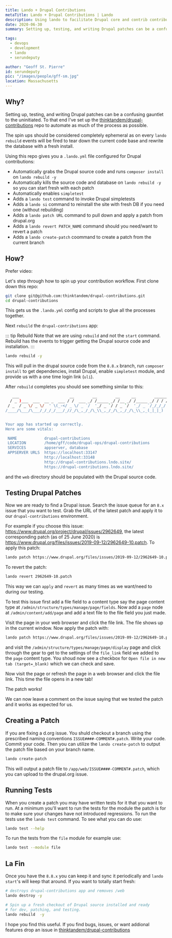 ```yaml
---
title: Lando + Drupal Contributions
metaTitle: Lando + Drupal Contributions | Lando
description: Using lando to facilitate Drupal core and contrib contributions of code, testing, and reviews.
date: 2020-06-30
summary: Setting up, testing, and writing Drupal patches can be a confusing gauntlet to the uninitiated.

tags:
  - devops
  - development
  - lando
  - serundeputy

author: "Geoff St. Pierre"
id: serundeputy
pic: "/images/people/gff-sm.jpg"
location: Massachusetts
---
```


## Why?

Setting up, testing, and writing Drupal patches can be a confusing gauntlet to the uninitiated. To that end
I've set up the [thinktandem/drupal-contributions](https://github.com/thinktandem/drupal-contributions) repo to automate
as much of the process as possible.

The spin ups should be considered completely ephemeral as on every `lando rebuild` events will be fired to tear down
the current code base and rewrite the database with a fresh install.

Using this repo gives you a `.lando.yml` file configured for Drupal contributions:

* Automatically grabs the Drupal source code and runs `composer install` on `lando rebuild -y`
* Automatically kills the source code and database on `lando rebuild -y` so you can start fresh with each patch
* Automatically enables `simpletest`
* Adds a `lando test` command to invoke Drupal simpletests
* Adds a `lando si` command to reinstall the site with fresh DB if you need one (without rebuilding)
* Adds a `lando patch URL` command to pull down and apply a patch from drupal.org
* Adds a `lando revert PATCH_NAME` command should you need/want to revert a patch
* Adds a `lando create-patch` coommand to create a patch from the current branch

## How?

Prefer video:
<YouTube url="https://www.youtube.com/embed/vVpKCQZKNtM?feature=youtu.be&start=589" />

Let's step through how to spin up your contribution workflow. First clone down this repo:

```bash
git clone git@github.com:thinktandem/drupal-contributions.git
cd drupal-contributions
```

This gets us the `.lando.yml` config and scripts to glue all the processes together.

Next `rebuild` the `drupal-contributions` app:

::: tip Rebuild
Note that we are using `rebuild` and not the `start` command. Rebuild has the events
to trigger getting the Drupal source code and installation.
:::

```bash
lando rebuild -y
```

This will pull in the drupal source code from the `8.8.x` branch, run `composer install` to get dependencies, install Drupal, enable `simpletest` module, and provide us with a one time login link (`uli`).

After `rebuild` completes you should see something similar to this:

```bash
   ___                      __        __        __     __        ______
  / _ )___  ___  __ _  ___ / /  ___ _/ /_____ _/ /__ _/ /_____ _/ / / /
 / _  / _ \/ _ \/  ' \(_-</ _ \/ _ `/  '_/ _ `/ / _ `/  '_/ _ `/_/_/_/
/____/\___/\___/_/_/_/___/_//_/\_,_/_/\_\\_,_/_/\_,_/_/\_\\_,_(_|_|_)


Your app has started up correctly.
Here are some vitals:

 NAME            drupal-contributions
 LOCATION        /home/gff/code/drupal-ops/drupal-contributions
 SERVICES        appserver, database
 APPSERVER URLS  https://localhost:33147
                 http://localhost:33148
                 http://drupal-contributions.lndo.site/
                 https://drupal-contributions.lndo.site/
```

and the `web` directory should be populated with the Drupal source code.

## Testing Drupal Patches

Now we are ready to find a Drupal issue. Search the issue queue for an `8.x` issue that you want to test. Grab the URL of the latest patch and apply it to our `drupal-contributions` environment.

For example if you choose this issue: https://www.drupal.org/project/drupal/issues/2962649, the latest corresponding patch (as of 25 June 2020) is https://www.drupal.org/files/issues/2019-09-12/2962649-10.patch. To apply this patch:

```bash
lando patch https://www.drupal.org/files/issues/2019-09-12/2962649-10.patch
```

To revert the patch:

```bash
lando revert 2962649-10.patch
```

This way we can `apply` and `revert` as many times as we want/need to during our testing.

To test this issue first add a file field to a content type say the page content type at `/admin/structure/types/manage/page/fields`. Now add a `page` node at `/admin/content/add/page` and add a text file to the file field you just made.

Visit the page in your web browser and click the file link. The file shows up in the current window. Now apply the patch with:

```bash
lando patch https://www.drupal.org/files/issues/2019-09-12/2962649-10.patch
```

and visit the `/admin/structure/types/manage/page/display` page and click through the gear to get to the settings of the `file_link` field we added to the `page` content type. You shoud now see a checkbox for `Open file in new tab (target=_blank)` which we can check and save.

Now visit the page or refresh the page in a web browser and click the file link. This time the file opens in a new tab!

The patch works!

We can now leave a comment on the issue saying that we tested the patch and it works as expected for us.

## Creating a Patch

If you are fixing a d.org issue. You shuld checkout a branch using the prescribed naming conventions `ISSUE####-COMMENT#.patch`. Write your code. Commit your code. Then you can utilize the `lando create-patch` to output the patch file based on your branch name.

```bash
lando create-patch
```

This will output a patch file to `/app/web/ISSUE####-COMMENT#.patch`, which you can upload to the drupal.org issue.

## Running Tests

When you create a patch you may have written tests for it that you want to run. At a minimum you'll want to run the tests for the module the patch is for to make sure your changes have not introduced regressions.  To run the tests use the `lando test` command. To see what you can do use:

```bash
lando test --help
```

To run the tests from the `file` module for example use:

```bash
lando test --module file
```

## La Fin

Once you have the `8.8.x` you can keep it and sync it periodically and `lando start`'s will keep that around. If you want to totally start fresh:

```bash
# destroys drupal-contributions app and removes /web
lando destroy -y

# Spin up a fresh checkout of Drupal source installed and ready
# for dev, patching, and testing.
lando rebuild  -y
```

I hope you find this useful. If you find bugs, issues, or want addional features drop an issue in [thinktandem/drupal-contributions](https://github.com/thinktandem/drupal-contributions)
